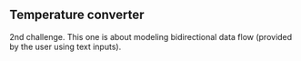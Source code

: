 ## Temperature converter

2nd challenge. This one is about modeling bidirectional data flow (provided by the user using text inputs).
